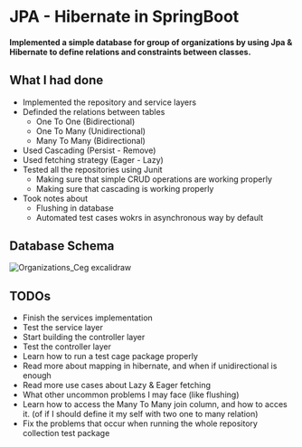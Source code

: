 # JPA - Hibernate in SpringBoot
#### Implemented a simple database for group of organizations by using Jpa & Hibernate to define relations and constraints between classes.
## What I had done
- Implemented the repository and service layers
- Definded the relations between tables
  - One To One (Bidirectional)
  - One To Many (Unidirectional)
  - Many To Many (Bidirectional)
- Used Cascading (Persist - Remove)
- Used fetching strategy (Eager - Lazy)
- Tested all the repositories using Junit
  - Making sure that simple CRUD operations are working properly
  - Making sure that cascading is working properly
- Took notes about
  - Flushing in database
  - Automated test cases wokrs in asynchronous way by default
## Database Schema
![Organizations_Ceg excalidraw](https://user-images.githubusercontent.com/77211992/183228378-cc9aef27-1e71-41dd-a347-0047aa9c348b.png)

## TODOs
- Finish the services implementation
- Test the service layer
- Start building the controller layer
- Test the controller layer
- Learn how to run a test cage package properly
- Read more about mapping in hibernate, and when if unidirectional is enough
- Read more use cases about Lazy & Eager fetching
- What other uncommon problems I may face (like flushing)
- Learn how to access the Many To Many join column, and how to acces it. (of if I should define it my self with two one to many relation)
- Fix the problems that occur when running the whole repository collection test package
